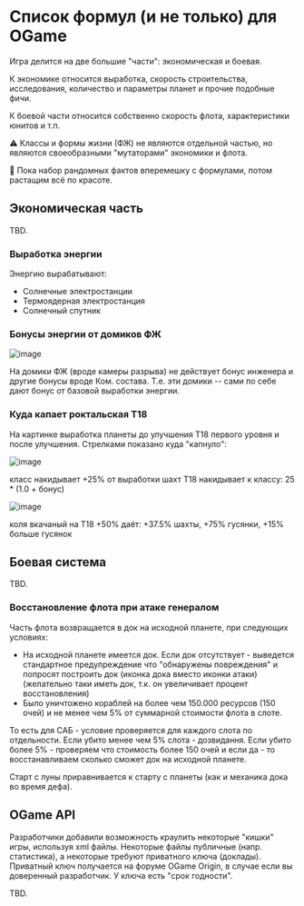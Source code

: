 # Список формул (и не только) для OGame

Игра делится на две большие "части": экономическая и боевая.

К экономике относится выработка, скорость строительства, исследования, количество и параметры планет и прочие подобные фичи.

К боевой части относится собственно скорость флота, характеристики юнитов и т.п.

⚠️ Классы и формы жизни (ФЖ) не являются отдельной частью, но являются своеобразными "мутаторами" экономики и флота.

🚧 Пока набор рандомных фактов вперемешку с формулами, потом растащим всё по красоте.

## Экономическая часть

TBD.

### Выработка энергии

Энергию вырабатывают:
- Солнечные электростанции
- Термоядерная электростанция
- Солнечный спутник

### Бонусы энергии от домиков ФЖ

![image](https://github.com/user-attachments/assets/1b765845-10c3-4c19-91fc-77a033059959)

На домики ФЖ (вроде камеры разрыва) не действует бонус инженера и другие бонусы вроде Ком. состава. Т.е. эти домики -- сами по себе дают бонус от базовой выработки энергии.

### Куда капает роктальская Т18

На картинке выработка планеты до улучшения Т18 первого уровня и после улучшения. Стрелками показано куда "капнуло":

![image](https://github.com/user-attachments/assets/04a535d4-0904-4f4b-a6fa-30074143ac8b)

класс накидывает +25% от выработки шахт
Т18 накидывает к классу: 25 * (1.0 + бонус)

![image](https://github.com/user-attachments/assets/f91b0851-fdbf-4281-aa89-8451eb5b32b0)

коля вкачаный на Т18 +50% даёт: +37.5% шахты, +75% гусянки, +15% больше гусянок

## Боевая система

TBD.

### Восстановление флота при атаке генералом

Часть флота возвращается в док на исходной планете, при следующих условиях:
- На исходной планете имеется док. Если док отсутствует - выведется стандартное предупреждение что "обнаружены повреждения" и попросят построить док (иконка дока вместо иконки атаки) (желательно таки иметь док, т.к. он увеличивает процент восстановления)
- Было уничтожено кораблей на более чем 150.000 ресурсов (150 очей) и не менее чем 5% от суммарной стоимости флота в слоте.

То есть для САБ - условие проверяется для каждого слота по отдельности. Если убито менее чем 5% слота - дозвидання. Если убито более 5% - проверяем что стоимость более 150 очей и если да - то восстанавливаем сколько сможет док на исходной планете.

Старт с луны приравнивается к старту с планеты (как и механика дока во время дефа).

## OGame API

Разработчики добавили возможность краулить некоторые "кишки" игры, используя xml файлы. Некоторые файлы публичные (напр. статистика), а некоторые требуют приватного ключа (доклады).
Приватный ключ получается на форуме OGame Origin, в случае если вы доверенный разработчик. У ключа есть "срок годности".

TBD.
